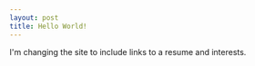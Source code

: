 ```yaml
---
layout: post
title: Hello World! 
---
```

I'm changing the site to include links to a resume and interests.
